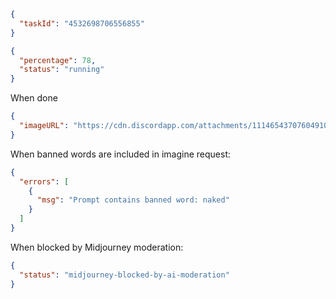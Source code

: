 
```json
{
  "taskId": "4532698706556855"
}
```

```json
{
  "percentage": 78,
  "status": "running"
}
```

When done
```json
{
  "imageURL": "https://cdn.discordapp.com/attachments/1114654370760491038/1116686440139587645/njho_A_crazy_scientist_doing_an_alchemy_experiment_in_his_steam_9e07922f-a5d1-4503-b26d-deb6b7c4a1f8.png"
}
```

When banned words are included in imagine request:
```json
{
  "errors": [
    {
      "msg": "Prompt contains banned word: naked"
    }
  ]
}
```

When blocked by Midjourney moderation:
```json
{
  "status": "midjourney-blocked-by-ai-moderation"
}
```
